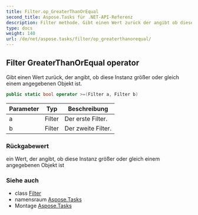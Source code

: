 ```yaml
---
title: Filter.op_GreaterThanOrEqual
second_title: Aspose.Tasks für .NET-API-Referenz
description: Filter methode. Gibt einen Wert zurück der angibt ob diese Instanz größer oder gleich einem angegebenen Objekt ist.
type: docs
weight: 140
url: /de/net/aspose.tasks/filter/op_greaterthanorequal/
---
```

## Filter GreaterThanOrEqual operator

Gibt einen Wert zurück, der angibt, ob diese Instanz größer oder gleich einem angegebenen Objekt ist.

```csharp
public static bool operator >=(Filter a, Filter b)
```

| Parameter | Typ | Beschreibung |
| --- | --- | --- |
| a | Filter | Der erste Filter. |
| b | Filter | Der zweite Filter. |

### Rückgabewert

ein Wert, der angibt, ob diese Instanz größer oder gleich einem angegebenen Objekt ist

### Siehe auch

* class [Filter](../)
* namensraum [Aspose.Tasks](../../filter/)
* Montage [Aspose.Tasks](../../../)


